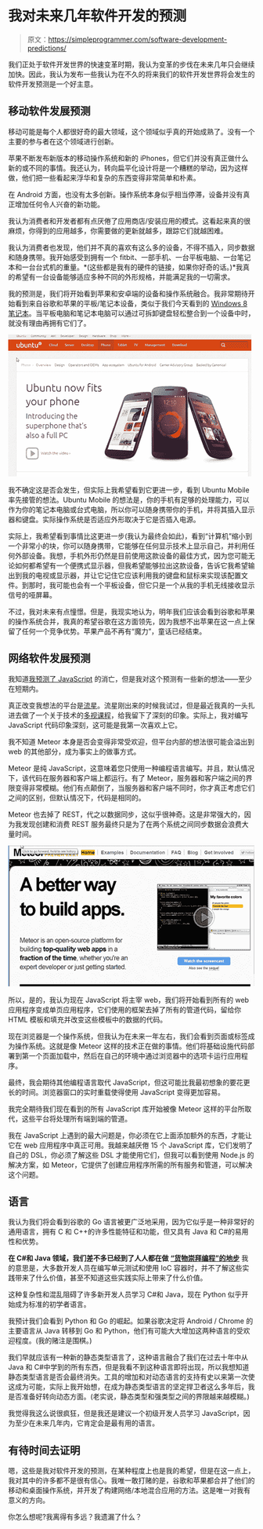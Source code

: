 # 我对未来几年软件开发的预测

> 原文：<https://simpleprogrammer.com/software-development-predictions/>

我们正处于软件开发世界的快速变革时期，我认为变革的步伐在未来几年只会继续加快。因此，我认为发布一些我认为在不久的将来我们的软件开发世界将会发生的软件开发预测是一个好主意。

## 移动软件发展预测

移动可能是每个人都很好奇的最大领域，这个领域似乎真的开始成熟了。没有一个主要的参与者在这个领域进行创新。

苹果不断发布新版本的移动操作系统和新的 iPhones，但它们并没有真正做什么新的或不同的事情。我还认为，转向扁平化设计将是一个糟糕的举动，因为这样做，他们把一些看起来浮华和复杂的东西变得非常简单和朴素。

在 Android 方面，也没有太多创新。操作系统本身似乎相当停滞，设备并没有真正增加任何令人兴奋的新功能。

我认为消费者和开发者都有点厌倦了应用商店/安装应用的模式。这看起来真的很麻烦，你得到的应用越多，你需要做的更新就越多，跟踪它们就越困难。

我认为消费者也发现，他们并不真的喜欢有这么多的设备，不得不插入，同步数据和随身携带。我开始感受到拥有一个 fitbit、一部手机、一台平板电脑、一台笔记本和一台台式机的重量。*(这些都是我有的硬件的链接，如果你好奇的话。)*我真的希望有一台设备能够适应多种不同的外形规格，并能满足我的一切需求。

我的预测是，我们将开始看到苹果和安卓端的设备和操作系统融合。我非常期待开始看到来自谷歌和苹果的平板/笔记本设备，类似于我们今天看到的 [Windows 8 笔记本](http://www.amazon.com/gp/product/B00B4R5QGG/ref=as_li_ss_tl?ie=UTF8&camp=1789&creative=390957&creativeASIN=B00B4R5QGG&linkCode=as2&tag=makithecompsi-20)。当平板电脑和笔记本电脑可以通过可拆卸键盘轻松整合到一个设备中时，就没有理由再拥有它们了。



![2013-09-21_15-10-15](img/9b777345e98ac1e07b204c684ffcd101.png "2013-09-21_15-10-15")



我不确定这是否会发生，但实际上我希望看到它更进一步，看到 Ubuntu Mobile 率先接管的想法。Ubuntu Mobile 的想法是，你的手机有足够的处理能力，可以作为你的笔记本电脑或台式电脑，所以你可以随身携带你的手机，并将其插入显示器和键盘。实际操作系统是否适应外形取决于它是否插入电源。

实际上，我希望看到事情比这更进一步(我认为最终会如此)，看到“计算机”缩小到一个非常小的块，你可以随身携带，它能够在任何显示技术上显示自己，并利用任何外部设备。我想，手机外形仍然是目前使用这款设备的最佳方式，因为您可能无论如何都希望有一个便携式显示器，但我希望能够拉出这款设备，告诉它我希望输出到我的电视或显示器，并让它记住它应该利用我的键盘和鼠标来实现该配置文件。到那时，我可能也会有一个平板设备，但它只是一个从我的手机无线接收显示信号的哑屏幕。

不过，我对未来有点憧憬。但是，我现实地认为，明年我们应该会看到谷歌和苹果的操作系统合并，我真的希望谷歌在这方面领先，因为我想不出苹果在这一点上保留了任何一个竞争优势。苹果产品不再有“魔力”，童话已经结束。

## 网络软件发展预测

我知道[我预测了 JavaScript](https://simpleprogrammer.com/2013/05/06/why-javascript-is-doomed/) 的消亡，但是我对这个预测有一些新的想法——至少在短期内。

真正改变我想法的平台是[流星](http://www.meteor.com/)。流星刚出来的时候我试过，但是最近我真的一头扎进去做了一个关于技术的[多视课程](https://simpleprogrammer.com/meteorjs-fundamentals-single-page-apps)，给我留下了深刻的印象。实际上，我对编写 JavaScript 代码印象深刻，这可能是我第一次喜欢上它。

我不知道 Meteor 本身是否会变得非常受欢迎，但平台内部的想法很可能会溢出到 web 的其他部分，成为事实上的做事方式。

Meteor 是纯 JavaScript，这意味着您只使用一种编程语言编写。并且，默认情况下，该代码在服务器和客户端上都运行。有了 Meteor，服务器和客户端之间的界限变得非常模糊。他们有点颠倒了，当服务器和客户端不同时，你才真正考虑它们之间的区别，但默认情况下，代码是相同的。

Meteor 也去掉了 REST，代之以数据同步，这似乎很神奇。这是非常强大的，因为我发现创建和消费 REST 服务最终只是为了在两个系统之间同步数据会浪费大量时间。



![2013-09-21_15-11-20](img/078c9a70703efa3ecbdcfff80dd08230.png "2013-09-21_15-11-20")



所以，是的，我认为现在 JavaScript 将主宰 web，我们将开始看到所有的 web 应用程序变成单页应用程序，它们使用的框架去掉了所有的管道代码，留给你 HTML 模板和填充并改变这些模板中的数据的代码。

现在浏览器是一个操作系统，但我认为在未来一年左右，我们会看到页面或标签成为操作系统。这就是像 Meteor 这样的技术正在做的事情。他们将基础设施代码部署到第一个页面加载中，然后在自己的环境中通过浏览器中的选项卡运行应用程序。

最终，我会期待其他编程语言取代 JavaScript，但这可能比我最初想象的要花更长的时间。浏览器窗口的实时重载使得使用 JavaScript 变得更加容易。

我完全期待我们现在看到的所有 JavaScript 库开始被像 Meteor 这样的平台所取代，这些平台将处理所有端到端的管道。

我在 JavaScript 上遇到的最大问题是，你必须在它上面添加额外的东西，才能让它在 web 应用程序中真正可用。我越来越厌倦 15 个 JavaScript 库，它们发明了自己的 DSL，你必须了解这些 DSL 才能使用它们，但我可以看到使用 Node.js 的解决方案，如 Meteor，它提供了创建应用程序所需的所有服务和管道，可以解决这个问题。

## 语言

我认为我们将会看到谷歌的 Go 语言被更广泛地采用，因为它似乎是一种非常好的通用语言，拥有 C 和 C++的许多性能特征和功能，但又具有 Java 和 C#的易用性和优势。

**在 C#和 Java 领域，我们差不多已经到了人人都在做** [**“货物崇拜编程”的地步**](http://en.wikipedia.org/wiki/Cargo_cult_programming) 我的意思是，大多数开发人员在编写单元测试和使用 IoC 容器时，并不了解这些实践带来了什么价值，甚至不知道这些实践实际上带来了什么价值。

这种复杂性和混乱阻碍了许多新开发人员学习 C#和 Java，现在 Python 似乎开始成为标准的初学者语言。

我预计我们会看到 Python 和 Go 的崛起。如果谷歌决定将 Android / Chrome 的主要语言从 Java 转移到 Go 和 Python，他们有可能大大增加这两种语言的受欢迎程度。(我的赌注是围棋。)

我们早就应该有一种新的静态类型语言了，这种语言融合了我们在过去十年中从 Java 和 C#中学到的所有东西，但是我看不到这种语言即将出现，所以我想知道静态类型语言是否会最终消失。工具的增加和对动态语言的支持有史以来第一次使这成为可能，实际上我开始想，在成为静态类型语言的坚定捍卫者这么多年后，我是否准备好转向动态方面。(老实说，静态类型和强类型之间的界限越来越模糊。)

我觉得我这么说很疯狂，但是我还是建议一个初级开发人员学习 JavaScript，因为至少在未来几年内，它肯定会是最有用的语言。

## 有待时间去证明

嗯，这些是我对软件开发的预测，在某种程度上也是我的希望，但是在这一点上，我对其中的许多都不是很有信心。我唯一敢打赌的是，谷歌和苹果都合并了他们的移动和桌面操作系统，并开发了构建网络/本地混合应用的方法。这是唯一对我有意义的方向。

你怎么想呢?我离得有多远？我遗漏了什么？